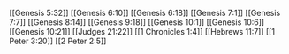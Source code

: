 [[Genesis 5:32]]
[[Genesis 6:10]]
[[Genesis 6:18]]
[[Genesis 7:1]]
[[Genesis 7:7]]
[[Genesis 8:14]]
[[Genesis 9:18]]
[[Genesis 10:1]]
[[Genesis 10:6]]
[[Genesis 10:21]]
[[Judges 21:22]]
[[1 Chronicles 1:4]]
[[Hebrews 11:7]]
[[1 Peter 3:20]]
[[2 Peter 2:5]]
